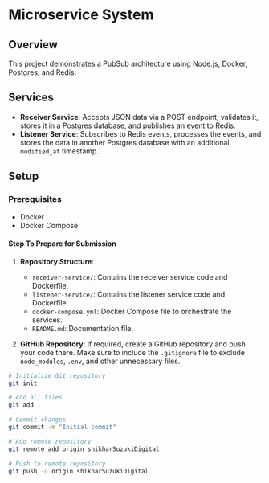 # Microservice System

## Overview
This project demonstrates a PubSub architecture using Node.js, Docker, Postgres, and Redis.

## Services
- **Receiver Service**: Accepts JSON data via a POST endpoint, validates it, stores it in a Postgres database, and publishes an event to Redis.
- **Listener Service**: Subscribes to Redis events, processes the events, and stores the data in another Postgres database with an additional `modified_at` timestamp.

## Setup

### Prerequisites
- Docker
- Docker Compose

#### Step To Prepare for Submission

1. **Repository Structure**:
   - `receiver-service/`: Contains the receiver service code and Dockerfile.
   - `listener-service/`: Contains the listener service code and Dockerfile.
   - `docker-compose.yml`: Docker Compose file to orchestrate the services.
   - `README.md`: Documentation file.

2. **GitHub Repository**: If required, create a GitHub repository and push your code there. Make sure to include the `.gitignore` file to exclude `node_modules`, `.env`, and other unnecessary files.

```bash
# Initialize Git repository
git init

# Add all files
git add .

# Commit changes
git commit -m "Initial commit"

# Add remote repository
git remote add origin shikharSuzukiDigital

# Push to remote repository
git push -u origin shikharSuzukiDigital

